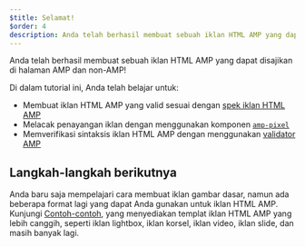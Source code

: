 ```yaml
---
$title: Selamat!
$order: 4
description: Anda telah berhasil membuat sebuah iklan HTML AMP yang dapat disajikan di halaman AMP dan non-AMP! Di dalam tutorial ini, Anda telah belajar untuk: •\tMembuat iklan HTML AMP yang valid sesuai dengan ....
---
```


Anda telah berhasil membuat sebuah iklan HTML AMP yang dapat disajikan di halaman AMP dan non-AMP!

Di dalam tutorial ini, Anda telah belajar untuk:

- Membuat iklan HTML AMP yang valid sesuai dengan [spek iklan HTML AMP](../../../../documentation/guides-and-tutorials/learn/a4a_spec.md)
- Melacak penayangan iklan dengan menggunakan komponen [`amp-pixel`](../../../../documentation/components/reference/amp-pixel.md)
- Memverifikasi sintaksis iklan HTML AMP dengan menggunakan [validator AMP](https://validator.ampproject.org/#htmlFormat=AMP4ADS)

## Langkah-langkah berikutnya

Anda baru saja mempelajari cara membuat iklan gambar dasar, namun ada beberapa format lagi yang dapat Anda gunakan untuk iklan HTML AMP. Kunjungi [Contoh-contoh](../../../../documentation/examples/index.html), yang menyediakan templat iklan HTML AMP yang lebih canggih, seperti iklan lightbox, iklan korsel, iklan video, iklan slide, dan masih banyak lagi.
